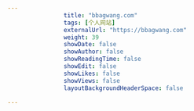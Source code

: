 ---
                title: "bbagwang.com"
                tags: [个人网站]
                externalUrl: "https://bbagwang.com"
                weight: 39
                showDate: false
                showAuthor: false
                showReadingTime: false
                showEdit: false
                showLikes: false
                showViews: false
                layoutBackgroundHeaderSpace: false
                ---

